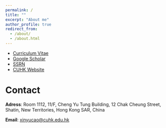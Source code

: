 ```yaml
---
permalink: /
title: ""
excerpt: "About me"
author_profile: true
redirect_from: 
  - /about/
  - /about.html
---
```




* [Curriculum Vitae](https://www.dropbox.com/s/6ap2krtsmzc0o74/CV.docx?dl=0)
* [Google Scholar](https://scholar.google.com/citations?user=ScwrGA0AAAAJ&hl=en)
* [SSRN](https://papers.ssrn.com/sol3/cf_dev/AbsByAuth.cfm?per_id=2526499)
* [CUHK Website](https://www.bschool.cuhk.edu.hk/staff/cao-xinyu/)


Contact
======
**Adress**: Room 1112, 11/F, Cheng Yu Tung Building, 12 Chak Cheung Street, Shatin, New Territories, Hong Kong SAR, China

**Email**: [xinyucao@cuhk.edu.hk](mailto:xinyucao@cuhk.edu.hk)